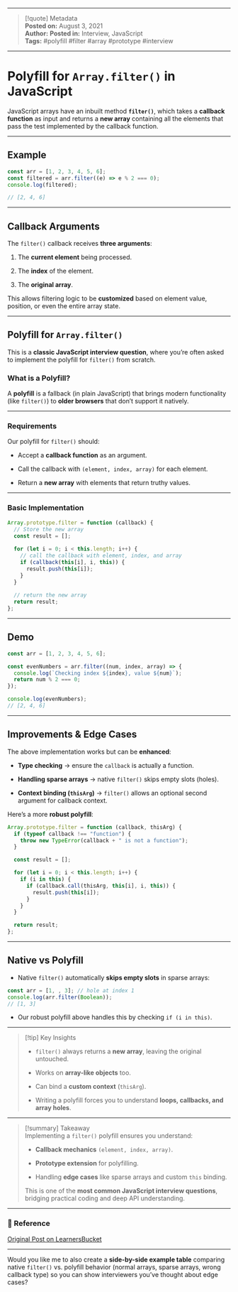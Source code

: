 
---

> [!quote] Metadata  
> **Posted on:** August 3, 2021  
> **Author:** 
> **Posted in:** Interview, JavaScript  
> **Tags:** #polyfill #filter #array #prototype #interview

---

# Polyfill for `Array.filter()` in JavaScript

JavaScript arrays have an inbuilt method **`filter()`**, which takes a **callback function** as input and returns a **new array** containing all the elements that pass the test implemented by the callback function.

---

## Example

```javascript
const arr = [1, 2, 3, 4, 5, 6];
const filtered = arr.filter((e) => e % 2 === 0);
console.log(filtered);

// [2, 4, 6]
```

---

## Callback Arguments

The `filter()` callback receives **three arguments**:

1. The **current element** being processed.
    
2. The **index** of the element.
    
3. The **original array**.
    

This allows filtering logic to be **customized** based on element value, position, or even the entire array state.

---

## Polyfill for `Array.filter()`

This is a **classic JavaScript interview question**, where you’re often asked to implement the polyfill for `filter()` from scratch.

### What is a Polyfill?

A **polyfill** is a fallback (in plain JavaScript) that brings modern functionality (like `filter()`) to **older browsers** that don’t support it natively.

---

### Requirements

Our polyfill for `filter()` should:

- Accept a **callback function** as an argument.
    
- Call the callback with `(element, index, array)` for each element.
    
- Return a **new array** with elements that return truthy values.
    

---

### Basic Implementation

```javascript
Array.prototype.filter = function (callback) {
  // Store the new array
  const result = [];
  
  for (let i = 0; i < this.length; i++) {
    // call the callback with element, index, and array
    if (callback(this[i], i, this)) {
      result.push(this[i]);
    }
  }
  
  // return the new array
  return result;
};
```

---

## Demo

```javascript
const arr = [1, 2, 3, 4, 5, 6];

const evenNumbers = arr.filter((num, index, array) => {
  console.log(`Checking index ${index}, value ${num}`);
  return num % 2 === 0;
});

console.log(evenNumbers);
// [2, 4, 6]
```

---

## Improvements & Edge Cases

The above implementation works but can be **enhanced**:

- **Type checking** → ensure the `callback` is actually a function.
    
- **Handling sparse arrays** → native `filter()` skips empty slots (holes).
    
- **Context binding (`thisArg`)** → `filter()` allows an optional second argument for callback context.
    

Here’s a more **robust polyfill**:

```javascript
Array.prototype.filter = function (callback, thisArg) {
  if (typeof callback !== "function") {
    throw new TypeError(callback + " is not a function");
  }

  const result = [];

  for (let i = 0; i < this.length; i++) {
    if (i in this) {
      if (callback.call(thisArg, this[i], i, this)) {
        result.push(this[i]);
      }
    }
  }

  return result;
};
```

---

## Native vs Polyfill

- Native `filter()` automatically **skips empty slots** in sparse arrays:
    

```javascript
const arr = [1, , 3]; // hole at index 1
console.log(arr.filter(Boolean)); 
// [1, 3]
```

- Our robust polyfill above handles this by checking `if (i in this)`.
    

---

> [!tip] Key Insights
> 
> - `filter()` always returns a **new array**, leaving the original untouched.
>     
> - Works on **array-like objects** too.
>     
> - Can bind a **custom context** (`thisArg`).
>     
> - Writing a polyfill forces you to understand **loops, callbacks, and array holes**.
>     

---

> [!summary] Takeaway  
> Implementing a `filter()` polyfill ensures you understand:
> 
> - **Callback mechanics** `(element, index, array)`.
>     
> - **Prototype extension** for polyfilling.
>     
> - Handling **edge cases** like sparse arrays and custom `this` binding.
>     
> 
> This is one of the **most common JavaScript interview questions**, bridging practical coding and deep API understanding.

---

### 📎 Reference

[Original Post on LearnersBucket](https://learnersbucket.com/examples/interview/polyfill-for-array-filter/)

---

Would you like me to also create a **side-by-side example table** comparing native `filter()` vs. polyfill behavior (normal arrays, sparse arrays, wrong callback type) so you can show interviewers you’ve thought about edge cases?